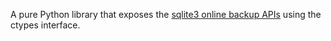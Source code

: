 A pure Python library that exposes the [sqlite3 online backup
APIs](http://www.sqlite.org/backup.html) using the ctypes interface.
